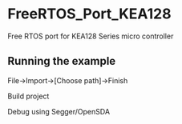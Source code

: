 # FreeRTOS_Port_KEA128
Free RTOS port for KEA128 Series micro controller
## Running the example
File->Import->[Choose path]->Finish 

Build project

Debug using Segger/OpenSDA
